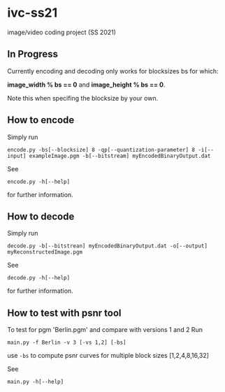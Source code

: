 # ivc-ss21

image/video coding project (SS 2021)

## In Progress

Currently encoding and decoding only works for blocksizes bs for which:

**image_width % bs == 0** and **image_height % bs == 0**.

Note this when specifing the blocksize by your own.

## How to encode

Simply run

```
encode.py -bs[--blocksize] 8 -qp[--quantization-parameter] 8 -i[--input] exampleImage.pgm -b[--bitstream] myEncodedBinaryOutput.dat
```

See

```
encode.py -h[--help]
```

for further information.

## How to decode

Simply run

```
decode.py -b[--bitstrean] myEncodedBinaryOutput.dat -o[--output] myReconstructedImage.pgm
```

See

```
decode.py -h[--help]
```

for further information.

## How to test with psnr tool

To test for pgm 'Berlin.pgm' and compare with versions 1 and 2
Run

```
main.py -f Berlin -v 3 [-vs 1,2] [-bs]
```

use `-bs` to compute psnr curves for multiple block sizes [1,2,4,8,16,32]

See

```
main.py -h[--help]
```

